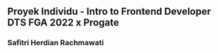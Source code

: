 ## Proyek Individu - Intro to Frontend Developer DTS FGA 2022 x Progate
### Safitri Herdian Rachmawati
